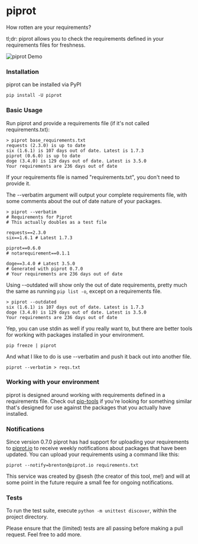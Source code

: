 piprot
======

How rotten are your requirements?

tl;dr: piprot allows you to check the requirements defined in your requirements
files for freshness.

![piprot Demo](http://i.imgur.com/kewPaFa.gif)


### Installation

piprot can be installed via PyPI

    pip install -U piprot


### Basic Usage

Run piprot and provide a requirements file (if it's not called requirements.txt):

    > piprot base_requirements.txt
    requests (2.3.0) is up to date
    six (1.6.1) is 107 days out of date. Latest is 1.7.3
    piprot (0.6.0) is up to date
    doge (3.4.0) is 129 days out of date. Latest is 3.5.0
    Your requirements are 236 days out of date

If your requirements file is named "requirements.txt", you don't need to provide it.

The --verbatim argument will output your complete requirements file, with some
comments about the out of date nature of your packages.

    > piprot --verbatim
    # Requirements for Piprot
    # This actually doubles as a test file

    requests==2.3.0
    six==1.6.1 # Latest 1.7.3

    piprot==0.6.0
    # notarequirement==0.1.1

    doge==3.4.0 # Latest 3.5.0
    # Generated with piprot 0.7.0
    # Your requirements are 236 days out of date

Using --outdated will show only the out of date requirements, pretty much the same
as running `pip list -o`, except on a requirements file.

    > piprot --outdated
    six (1.6.1) is 107 days out of date. Latest is 1.7.3
    doge (3.4.0) is 129 days out of date. Latest is 3.5.0
    Your requirements are 236 days out of date

Yep, you can use stdin as well if you really want to, but there are better tools
for working with packages installed in your environment.

    pip freeze | piprot

And what I like to do is use --verbatim and push it back out into another file.

    piprot --verbatim > reqs.txt


### Working with your environment

piprot is designed around working with requirements defined in a requirements file.
Check out [pip-tools](https://github.com/nvie/pip-tools) if you're looking for
something similar that's designed for use against the packages that you actually
have installed.


### Notifications

Since version 0.7.0 piprot has had support for uploading your requirements to
[piprot.io](https://piprot.io) to receive weekly notifications about packages
that have been updated. You can upload your requirements using a command like this:

    piprot --notify=brenton@piprot.io requirements.txt

This service was created by @sesh (the creator of this tool, me!) and will at some
point in the future require a small fee for ongoing notifications.


### Tests

To run the test suite, execute `python -m unittest discover`, within the project directory.

Please ensure that the (limited) tests are all passing before making a pull request. Feel free to add more.
